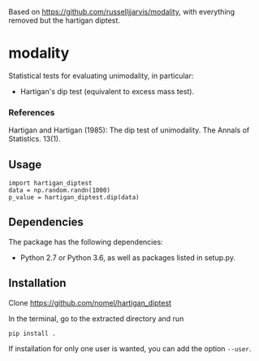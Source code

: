 Based on https://github.com/russelljjarvis/modality, with everything removed but the hartigan diptest.

# modality
Statistical tests for evaluating unimodality, in particular:
- Hartigan's dip test (equivalent to excess mass test).

### References
Hartigan and Hartigan (1985): The dip test of unimodality.
The Annals of Statistics. 13(1).

## Usage
```
import hartigan_diptest
data = np.random.randn(1000)
p_value = hartigan_diptest.dip(data)
```

## Dependencies
The package has the following dependencies:
- Python 2.7 or Python 3.6, as well as packages listed in setup.py.

## Installation
Clone https://github.com/nomel/hartigan_diptest

In the terminal, go to the extracted directory and run
```
pip install .
```
If installation for only one user is wanted, you can add the option
`--user`.
